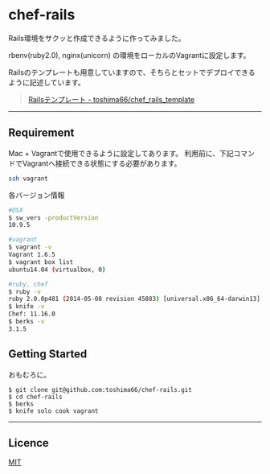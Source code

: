 chef-rails
====

Rails環境をサクッと作成できるように作ってみました。

rbenv(ruby2.0), nginx(unicorn) の環境をローカルのVagrantに設定します。

Railsのテンプレートも用意していますので、そちらとセットでデプロイできるように記述しています。

> [Railsテンプレート - toshima66/chef_rails_template](https://github.com/toshima66/chef_rails_template)

-----

## Requirement
Mac + Vagrantで使用できるように設定してあります。
利用前に、下記コマンドでVagrantへ接続できる状態にする必要があります。

```bash
ssh vagrant
```


各バージョン情報
```bash
#OSX
$ sw_vers -productVersion
10.9.5

#vagrant
$ vagrant -v
Vagrant 1.6.5
$ vagrant box list
ubuntu14.04 (virtualbox, 0)

#ruby, chef
$ ruby -v
ruby 2.0.0p481 (2014-05-08 revision 45883) [universal.x86_64-darwin13]
$ knife -v
Chef: 11.16.0
$ berks -v
3.1.5
```

## Getting Started
おもむろに。
```
$ git clone git@github.com:toshima66/chef-rails.git
$ cd chef-rails
$ berks
$ knife solo cook vagrant
```

-----

## Licence
[MIT](https://github.com/tcnksm/tool/blob/master/LICENCE)

